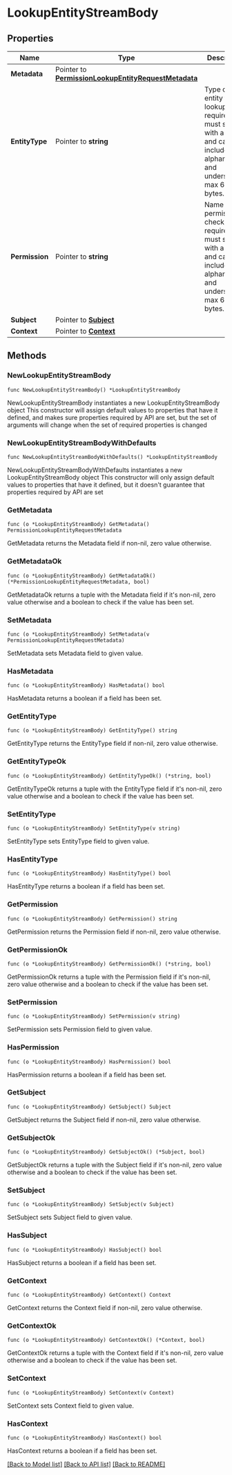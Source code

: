 # LookupEntityStreamBody

## Properties

Name | Type | Description | Notes
------------ | ------------- | ------------- | -------------
**Metadata** | Pointer to [**PermissionLookupEntityRequestMetadata**](PermissionLookupEntityRequestMetadata.md) |  | [optional] 
**EntityType** | Pointer to **string** | Type of the entity to lookup, required, must start with a letter and can include alphanumeric and underscore, max 64 bytes. | [optional] 
**Permission** | Pointer to **string** | Name of the permission to check, required, must start with a letter and can include alphanumeric and underscore, max 64 bytes. | [optional] 
**Subject** | Pointer to [**Subject**](Subject.md) |  | [optional] 
**Context** | Pointer to [**Context**](Context.md) |  | [optional] 

## Methods

### NewLookupEntityStreamBody

`func NewLookupEntityStreamBody() *LookupEntityStreamBody`

NewLookupEntityStreamBody instantiates a new LookupEntityStreamBody object
This constructor will assign default values to properties that have it defined,
and makes sure properties required by API are set, but the set of arguments
will change when the set of required properties is changed

### NewLookupEntityStreamBodyWithDefaults

`func NewLookupEntityStreamBodyWithDefaults() *LookupEntityStreamBody`

NewLookupEntityStreamBodyWithDefaults instantiates a new LookupEntityStreamBody object
This constructor will only assign default values to properties that have it defined,
but it doesn't guarantee that properties required by API are set

### GetMetadata

`func (o *LookupEntityStreamBody) GetMetadata() PermissionLookupEntityRequestMetadata`

GetMetadata returns the Metadata field if non-nil, zero value otherwise.

### GetMetadataOk

`func (o *LookupEntityStreamBody) GetMetadataOk() (*PermissionLookupEntityRequestMetadata, bool)`

GetMetadataOk returns a tuple with the Metadata field if it's non-nil, zero value otherwise
and a boolean to check if the value has been set.

### SetMetadata

`func (o *LookupEntityStreamBody) SetMetadata(v PermissionLookupEntityRequestMetadata)`

SetMetadata sets Metadata field to given value.

### HasMetadata

`func (o *LookupEntityStreamBody) HasMetadata() bool`

HasMetadata returns a boolean if a field has been set.

### GetEntityType

`func (o *LookupEntityStreamBody) GetEntityType() string`

GetEntityType returns the EntityType field if non-nil, zero value otherwise.

### GetEntityTypeOk

`func (o *LookupEntityStreamBody) GetEntityTypeOk() (*string, bool)`

GetEntityTypeOk returns a tuple with the EntityType field if it's non-nil, zero value otherwise
and a boolean to check if the value has been set.

### SetEntityType

`func (o *LookupEntityStreamBody) SetEntityType(v string)`

SetEntityType sets EntityType field to given value.

### HasEntityType

`func (o *LookupEntityStreamBody) HasEntityType() bool`

HasEntityType returns a boolean if a field has been set.

### GetPermission

`func (o *LookupEntityStreamBody) GetPermission() string`

GetPermission returns the Permission field if non-nil, zero value otherwise.

### GetPermissionOk

`func (o *LookupEntityStreamBody) GetPermissionOk() (*string, bool)`

GetPermissionOk returns a tuple with the Permission field if it's non-nil, zero value otherwise
and a boolean to check if the value has been set.

### SetPermission

`func (o *LookupEntityStreamBody) SetPermission(v string)`

SetPermission sets Permission field to given value.

### HasPermission

`func (o *LookupEntityStreamBody) HasPermission() bool`

HasPermission returns a boolean if a field has been set.

### GetSubject

`func (o *LookupEntityStreamBody) GetSubject() Subject`

GetSubject returns the Subject field if non-nil, zero value otherwise.

### GetSubjectOk

`func (o *LookupEntityStreamBody) GetSubjectOk() (*Subject, bool)`

GetSubjectOk returns a tuple with the Subject field if it's non-nil, zero value otherwise
and a boolean to check if the value has been set.

### SetSubject

`func (o *LookupEntityStreamBody) SetSubject(v Subject)`

SetSubject sets Subject field to given value.

### HasSubject

`func (o *LookupEntityStreamBody) HasSubject() bool`

HasSubject returns a boolean if a field has been set.

### GetContext

`func (o *LookupEntityStreamBody) GetContext() Context`

GetContext returns the Context field if non-nil, zero value otherwise.

### GetContextOk

`func (o *LookupEntityStreamBody) GetContextOk() (*Context, bool)`

GetContextOk returns a tuple with the Context field if it's non-nil, zero value otherwise
and a boolean to check if the value has been set.

### SetContext

`func (o *LookupEntityStreamBody) SetContext(v Context)`

SetContext sets Context field to given value.

### HasContext

`func (o *LookupEntityStreamBody) HasContext() bool`

HasContext returns a boolean if a field has been set.


[[Back to Model list]](../README.md#documentation-for-models) [[Back to API list]](../README.md#documentation-for-api-endpoints) [[Back to README]](../README.md)


